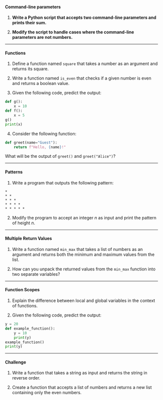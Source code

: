 

#### Command-line parameters

1. **Write a Python script that accepts two command-line parameters and prints their sum.**



2. **Modify the script to handle cases where the command-line parameters are not numbers.**


---

#### Functions

1. Define a function named `square` that takes a number as an argument and returns its square.


2. Write a function named `is_even` that checks if a given number is even and returns a boolean value.


3. Given the following code, predict the output:
```python
def g():
    x = 10
def f():
    x = 5
g()
print(x)
```

4. Consider the following function:
```python
def greet(name="Guest"):
    return f"Hello, {name}!"
```

What will be the output of `greet()` and `greet("Alice")`?


---


#### Patterns

1. Write a program that outputs the following pattern:
```
*
* *
* * *
* * * *
* * * * *
```


2. Modify the program to accept an integer $n$ as input and print the pattern of height $n$.


---

#### Multiple Return Values

1. Write a function named `min_max` that takes a list of numbers as an argument and returns both the minimum and maximum values from the list.


2. How can you unpack the returned values from the `min_max` function into two separate variables?


---


#### Function Scopes

1. Explain the difference between local and global variables in the context of functions.


2. Given the following code, predict the output:
```python
y = 20
def example_function():
    y = 10
    print(y)
example_function()
print(y)
```

--- 

#### Challenge 

1. Write a function that takes a string as input and returns the string in reverse order.



2. Create a function that accepts a list of numbers and returns a new list containing only the even numbers.